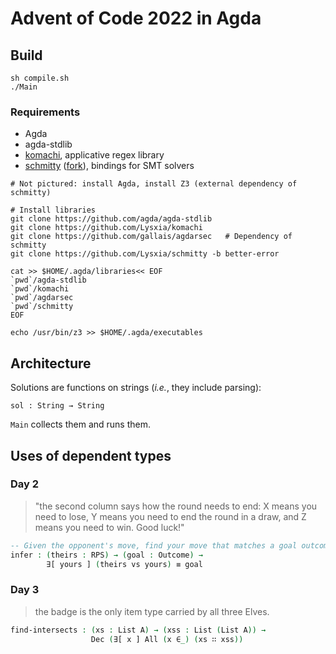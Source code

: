 Advent of Code 2022 in Agda
===========================

Build
-----

```
sh compile.sh
./Main
```

### Requirements

- Agda
- agda-stdlib
- [komachi](https://github.com/Lysxia/komachi), applicative regex library
- [schmitty](https://github.com/wenkokke/schmitty) ([fork](https://github.com/Lysxia/schmitty/tree/better-error)), bindings for SMT solvers

```
# Not pictured: install Agda, install Z3 (external dependency of schmitty)

# Install libraries
git clone https://github.com/agda/agda-stdlib
git clone https://github.com/Lysxia/komachi
git clone https://github.com/gallais/agdarsec   # Dependency of schmitty
git clone https://github.com/Lysxia/schmitty -b better-error

cat >> $HOME/.agda/libraries<< EOF
`pwd`/agda-stdlib
`pwd`/komachi
`pwd`/agdarsec
`pwd`/schmitty
EOF

echo /usr/bin/z3 >> $HOME/.agda/executables
```

Architecture
------------

Solutions are functions on strings (*i.e.*, they include parsing):

```
sol : String → String
```

`Main` collects them and runs them.

Uses of dependent types
-----------------------

### Day 2

> "the second column says how the round needs to end:
> X means you need to lose,
> Y means you need to end the round in a draw,
> and Z means you need to win. Good luck!"

```agda
-- Given the opponent's move, find your move that matches a goal outcome.
infer : (theirs : RPS) → (goal : Outcome) →
        ∃[ yours ] (theirs vs yours) ≡ goal
```

### Day 3

> the badge is the only item type carried by all three Elves.

```agda
find-intersects : (xs : List A) → (xss : List (List A)) →
                  Dec (∃[ x ] All (x ∈_) (xs ∷ xss))
```
